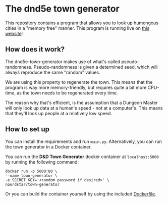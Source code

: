 # The dnd5e town generator

This repository contains a program that allows you to look up humongous cities in a "memory free" manner. This program is running live on [this website](http://town.noordstar.me/)!

## How does it work?

The dnd5e-town-generator makes use of what's called pseudo-randomness.
Pseudo-randomness is given a determined seed, which will always reproduce the same "random" values.

We are using this property to regenerate the town.
This means that the program is way more memory-friendly, but requires quite a bit more CPU-time,
as the town needs to be regenerated every time.

The reason why that's efficient, is the assumption that a Dungeon Master will only look up data
at a human's speed - not at a computer's. This means that they'll look up people at a relatively
low speed.

## How to set up

You can install the requirements and run `main.py`. Alternatively, you can run the town generator in a Docker container. 

You can run the **D&D Town Generator** docker container at `localhost:5000` by running the following command:

```
docker run -p 5000:80 \
--name town-generator \
-e SECRET_KEY='<random password if desired>' \
noordstar/town-generator
```

Or you can build the container yourself by using the included [Dockerfile](/Dockerfile).